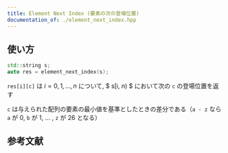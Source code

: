 ```yaml
---
title: Element Next Index (要素の次の登場位置)
documentation_of: ./element_next_index.hpp
---
```


## 使い方

```cpp
std::string s;
auto res = element_next_index(s);
```

`res[i][c]` は $i = 0, 1, ... , n$ について, $ s[i, n) $ において次の `c` の登場位置を返す

`c` は与えられた配列の要素の最小値を基準としたときの差分である（`a - z` なら `a` が $0$, `b` が $1$, ... , `z` が $26$ となる）

## 参考文献
